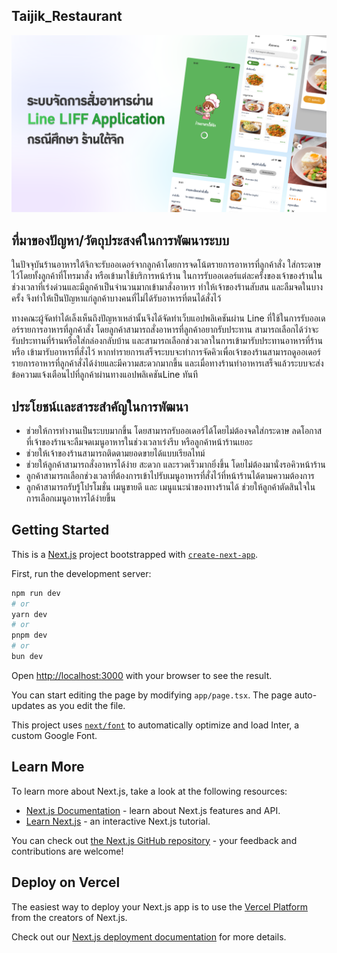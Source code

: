 ## Taijik_Restaurant

![alt text](https://github.com/Pxthaphi/Taijik_Restaurant/blob/master/Taijik.png?raw=true)

## ที่มาของปัญหา/วัตถุประสงค์ในการพัฒนาระบบ

ในปัจจุบันร้านอาหารใต้จิกจะรับออเดอร์จากลูกค้าโดยการจดโน้ตรายการอาหารที่ลูกค้าสั่ง 
ใส่กระดาษไว้โดยทั้งลูกค้าที่โทรมาสั่ง หรือเข้ามาใช้บริการหน้าร้าน ในการรับออเดอร์แต่ละครั้งของเจ้าของร้านในช่วงเวลาที่เร่งด่วนและมีลูกค้าเป็นจำนวนมากเข้ามาสั่งอาหาร ทำให้เจ้าของร้านสับสน และลืมจดในบางครั้ง จึงทำให้เป็นปัญหาแก่ลูกค้าบางคนที่ไม่ได้รับอาหารที่ตนได้สั่งไว้

ทางคณะผู้จัดทำได้เล็งเห็นถึงปัญหาเหล่านั้นจึงได้จัดทำเว็บแอปพลิเคชันผ่าน Line ที่ใช้ในการรับออเดอร์รายการอาหารที่ลูกค้าสั่ง โดยลูกค้าสามารถสั่งอาหารที่ลูกค้าอยากรับประทาน สามารถเลือกได้ว่าจะรับประทานที่ร้านหรือใส่กล่องกลับบ้าน และสามารถเลือกช่วงเวลาในการเข้ามารับประทานอาหารที่ร้าน หรือ เข้ามารับอาหารที่สั่งไว้ หากทำรายการเสร็จระบบจะทำการจัดคิวเพื่อเจ้าของร้านสามารถดูออเดอร์รายการอาหารที่ลูกค้าสั่งได้ง่ายและมีความสะดวกมากขึ้น และเมื่อทางร้านทำอาหารเสร็จแล้วระบบจะส่งข้อความแจ้งเตือนไปที่ลูกค้าผ่านทางแอปพลิเคชันLine ทันที

## ประโยชน์เเละสาระสำคัญในการพัฒนา

-	ช่วยให้การทำงานเป็นระบบมากขึ้น โดยสามารถรับออเดอร์ได้โดยไม่ต้องจดใส่กระดาษ ลดโอกาสที่เจ้าของร้านจะลืมจดเมนูอาหารในช่วงเวลาเร่งรีบ หรือลูกค้าหน้าร้านเยอะ
-	ช่วยให้เจ้าของร้านสามารถติดตามยอดขายได้แบบเรียลไทม์
-	ช่วยให้ลูกค้าสามารถสั่งอาหารได้ง่าย สะดวก และรวดเร็วมากยิ่งขึ้น โดยไม่ต้องมานั่งรอคิวหน้าร้าน
-	ลูกค้าสามารถเลือกช่วงเวลาที่ต้องการเข้าไปรับเมนูอาหารที่สั่งไว้ที่หน้าร้านได้ตามความต้องการ
-	ลูกค้าสามารถรับรู้โปรโมชั่น เมนูขายดี และ เมนูแนะนำของทางร้านได้ ช่วยให้ลูกค้าตัดสินใจในการเลือกเมนูอาหารได้ง่ายขึ้น


## Getting Started

This is a [Next.js](https://nextjs.org/) project bootstrapped with [`create-next-app`](https://github.com/vercel/next.js/tree/canary/packages/create-next-app).

First, run the development server:

```bash
npm run dev
# or
yarn dev
# or
pnpm dev
# or
bun dev
```

Open [http://localhost:3000](http://localhost:3000) with your browser to see the result.

You can start editing the page by modifying `app/page.tsx`. The page auto-updates as you edit the file.

This project uses [`next/font`](https://nextjs.org/docs/basic-features/font-optimization) to automatically optimize and load Inter, a custom Google Font.

## Learn More

To learn more about Next.js, take a look at the following resources:

- [Next.js Documentation](https://nextjs.org/docs) - learn about Next.js features and API.
- [Learn Next.js](https://nextjs.org/learn) - an interactive Next.js tutorial.

You can check out [the Next.js GitHub repository](https://github.com/vercel/next.js/) - your feedback and contributions are welcome!

## Deploy on Vercel

The easiest way to deploy your Next.js app is to use the [Vercel Platform](https://vercel.com/new?utm_medium=default-template&filter=next.js&utm_source=create-next-app&utm_campaign=create-next-app-readme) from the creators of Next.js.

Check out our [Next.js deployment documentation](https://nextjs.org/docs/deployment) for more details.
